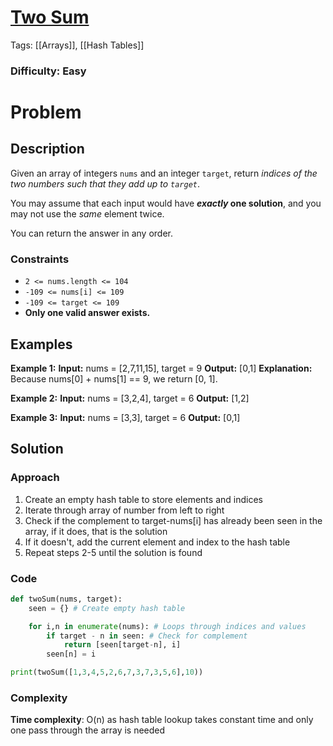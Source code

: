 # [Two Sum](https://leetcode.com/problems/two-sum/)
Tags: [[Arrays]], [[Hash Tables]]
### Difficulty: **Easy**
# Problem
## Description
Given an array of integers `nums` and an integer `target`, return _indices of the two numbers such that they add up to `target`_.

You may assume that each input would have **_exactly_ one solution**, and you may not use the _same_ element twice.

You can return the answer in any order.
### Constraints
- `2 <= nums.length <= 104`
- `-109 <= nums[i] <= 109`
- `-109 <= target <= 109`
- **Only one valid answer exists.**
## Examples
**Example 1:**
**Input:** nums = [2,7,11,15], target = 9
**Output:** [0,1]
**Explanation:** Because nums[0] + nums[1] == 9, we return [0, 1].

**Example 2:**
**Input:** nums = [3,2,4], target = 6
**Output:** [1,2]

**Example 3:**
**Input:** nums = [3,3], target = 6
**Output:** [0,1]
## Solution
### Approach
1. Create an empty hash table to store elements and indices
2. Iterate through array of number from left to right
3. Check if the complement to target-nums[i] has already been seen in the array, if it does, that is the solution
4. If it doesn't, add the current element and index to the hash table
5. Repeat steps 2-5 until the solution is found

### Code
``` Python
def twoSum(nums, target):
	seen = {} # Create empty hash table

	for i,n in enumerate(nums): # Loops through indices and values
		if target - n in seen: # Check for complement
			return [seen[target-n], i]
		seen[n] = i

print(twoSum([1,3,4,5,2,6,7,3,7,3,5,6],10))
```
### Complexity
**Time complexity**: O(n) as hash table lookup takes constant time and only one pass through the array is needed